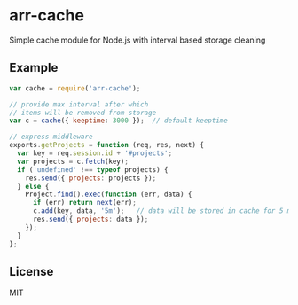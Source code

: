 arr-cache
=========

Simple cache module for Node.js with interval based storage cleaning

## Example
```javascript
var cache = require('arr-cache');

// provide max interval after which
// items will be removed from storage
var c = cache({ keeptime: 3000 });  // default keeptime

// express middleware
exports.getProjects = function (req, res, next) {
  var key = req.session.id + '#projects';
  var projects = c.fetch(key);
  if ('undefined' !== typeof projects) {
    res.send({ projects: projects });
  } else {
    Project.find().exec(function (err, data) {
      if (err) return next(err);
      c.add(key, data, '5m');   // data will be stored in cache for 5 minutes
      res.send({ projects: data });
    });
  }
};
```

## License

MIT
